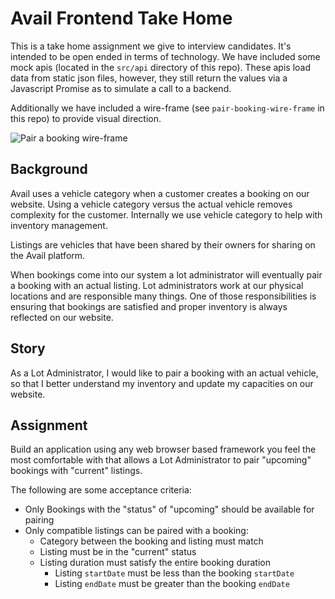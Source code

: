 Avail Frontend Take Home
========================

This is a take home assignment we give to interview candidates. It's intended to be open ended in
terms of technology. We have included some mock apis (located in the `src/api` directory of this
repo). These apis load data from static json files, however, they still return the values via
a Javascript Promise as to simulate a call to a backend.

Additionally we have included a wire-frame (see `pair-booking-wire-frame` in this repo) to provide
visual direction.

![Pair a booking wire-frame](pair-booking-wire-frame.png)

Background
----------

Avail uses a vehicle category when a customer creates a booking on our website. Using a vehicle
category versus the actual vehicle removes complexity for the customer. Internally we use
vehicle category to help with inventory management.

Listings are vehicles that have been shared by their owners for sharing on the Avail platform.

When bookings come into our system a lot administrator will eventually pair a booking with an
actual listing. Lot administrators work at our physical locations and are responsible many things.
One of those responsibilities is ensuring that bookings are satisfied and proper inventory is
always reflected on our website.

Story
-----

As a Lot Administrator, I would like to pair a booking with an actual vehicle, so that I better
understand my inventory and update my capacities on our website.

Assignment
----------

Build an application using any web browser based framework you feel the most comfortable with that
allows a Lot Administrator to pair "upcoming" bookings with "current" listings.

The following are some acceptance criteria:

- Only Bookings with the "status" of "upcoming" should be available for pairing
- Only compatible listings can be paired with a booking:
  - Category between the booking and listing must match
  - Listing must be in the "current" status
  - Listing duration must satisfy the entire booking duration
    - Listing `startDate` must be less than the booking `startDate`
    - Listing `endDate` must be greater than the booking `endDate`
